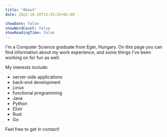 ```yaml
---
title: "About"
date: 2022-10-20T13:43:52+02:00

showDate: false
showWordCount: false
showReadingTime: false
---
```


I'm a Computer Science graduate from Eger, Hungary. On this page you can find information about my work experience, and some things I've been working on for fun as well.

My interests include:

- server-side applications
- back-end development
- Linux
- functional programming
- Java
- Python
- Elixir
- Rust
- Go

Feel free to get in contact!
